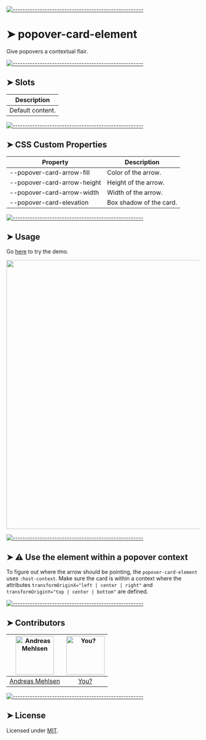 
[![-----------------------------------------------------](https://raw.githubusercontent.com/andreasbm/readme/master/assets/lines/colored.png)](#popover-card-element)

# ➤ popover-card-element

Give popovers a contextual flair.

[![-----------------------------------------------------](https://raw.githubusercontent.com/andreasbm/readme/master/assets/lines/colored.png)](#slots)

## ➤ Slots

| Description      |
|------------------|
| Default content. |


[![-----------------------------------------------------](https://raw.githubusercontent.com/andreasbm/readme/master/assets/lines/colored.png)](#css-custom-properties)

## ➤ CSS Custom Properties

| Property                    | Description             |
|-----------------------------|-------------------------|
| --popover-card-arrow-fill   | Color of the arrow.     |
| --popover-card-arrow-height | Height of the arrow.    |
| --popover-card-arrow-width  | Width of the arrow.     |
| --popover-card-elevation    | Box shadow of the card. |



[![-----------------------------------------------------](https://raw.githubusercontent.com/andreasbm/readme/master/assets/lines/colored.png)](#usage)

## ➤ Usage

Go [here](https://weightless.dev/elements/popover) to try the demo.

<a href="https://weightless.dev/elements/popover" align="center">
  <img src="https://raw.githubusercontent.com/andreasbm/elements/documentation/screenshots/popover-element.png?token=AF-iBQSqMzuMAQ5EiwnHa2DFSM_IS0ihks5cg7uDwA%3D%3D" width="700" />
</a>


[![-----------------------------------------------------](https://raw.githubusercontent.com/andreasbm/readme/master/assets/lines/colored.png)](#-use-the-element-within-a-popover-context)

## ➤ ⚠️ Use the element within a popover context

To figure out where the arrow should be pointing, the `popover-card-element` uses `:host-context`. Make sure the card is within a context where the attributes `transformOriginX="left | center | right"` and `transformOriginY="top | center | bottom"` are defined.


[![-----------------------------------------------------](https://raw.githubusercontent.com/andreasbm/readme/master/assets/lines/colored.png)](#contributors)

## ➤ Contributors
	
|[<img alt="Andreas Mehlsen" src="https://avatars1.githubusercontent.com/u/6267397?s=460&v=4" width="100">](https://twitter.com/andreasmehlsen) | [<img alt="You?" src="https://joeschmoe.io/api/v1/random" width="100">](https://github.com/andreasbm/weightless/blob/master/CONTRIBUTING.md)|
|:---: | :---:|
|[Andreas Mehlsen](https://twitter.com/andreasmehlsen) | [You?](https://github.com/andreasbm/weightless/blob/master/CONTRIBUTING.md)|

[![-----------------------------------------------------](https://raw.githubusercontent.com/andreasbm/readme/master/assets/lines/colored.png)](#license)

## ➤ License
	
Licensed under [MIT](https://opensource.org/licenses/MIT).